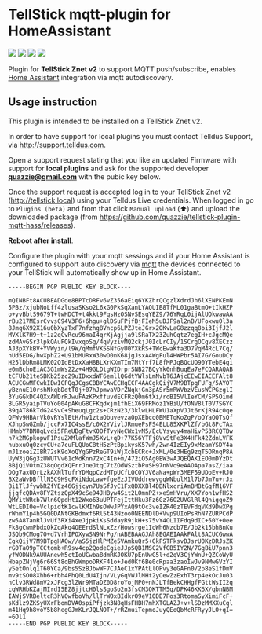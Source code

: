 # TellStick mqtt-plugin for HomeAssistant
<img src="https://img.shields.io/github/v/release/quazzie/tellstick-plugin-mqtt-hass?include_prereleases" /> <img src="https://img.shields.io/github/release-date-pre/quazzie/tellstick-plugin-mqtt-hass" /> <img src="https://img.shields.io/github/commits-since/quazzie/tellstick-plugin-mqtt-hass/latest" /> <img src="https://img.shields.io/github/downloads/quazzie/tellstick-plugin-mqtt-hass/total" />

Plugin for **TellStick Znet v2** to support MQTT push/subscribe, enables [Home Assistant](https://home-assistant.io) integration via mqtt autodiscovery.

## Usage instruction

This plugin is intended to be installed on a TellStick Znet v2.

In order to have support for local plugins you must contact Telldus Support, via http://support.telldus.com.

Open a support request stating that you like an updated Firmware with support for **local plugins** and ask for the supported developer **quazzie@gmail.com** with the pubic key below.

Once the support request is accepted log in to your TellStick Znet v2 (http://tellstick.local) using your Telldus Live credentials. When logged in go to `Plugins (beta)` and from that click `Manual upload` (:arrow_up:) and upload the downloaded package (from https://github.com/quazzie/tellstick-plugin-mqtt-hass/releases).

**Reboot after install**.

Configure the plugin with your mqtt sessings and if your Home Assistant is configured to support auto discovery via [mqtt](https://www.home-assistant.io/integrations/mqtt) the devices connected to your TellStick will automatically show up in Home Assistant.

```key
-----BEGIN PGP PUBLIC KEY BLOCK----

mQINBFt8ACUBEADGde8BPTcDRFv6vZ356aEiq6YKZhrQCgzlXdrdJh6lXENPKEmN
5PBz/xjubNoLff4zlusaSKso2L6xG0PkSqXanLYAQUIB8TfML01gaBtmO+tIkHZP
o+yvBbtS9679T+twHDCT+t4kkt9FqsHzOSNvSEsqYEZ9/76YRqL0ijAlUOkwawAA
rBu217MEsrCvvsC94V3F6+6hgu+glDSuFPjfBjFIeM5uDJF9al2nB/UFoxwu0l3a
8Jmq6X92X16u0bXyzTxF7nfzhg8Vncp6LPZJteJGrx2OKvLaG8zzqq8bi3IjfJ2l
MVXlK7H9+t+1z2qCvRcu96maI4qrXjAgjja9lSRaTX23ZuhCqtz7egIH+cJgcMQe
zdMAvGSr3lpkQAuFQkIvxqoSg/4qVyzivMQ2ckjJ0IcLrCIy/1SCrgOCgv8XECzz
AJ3pXYkBV+YVWyin/l9W/qMmfVK5SNfGyU0YXkRS+TWcEwaKfa3D7VqM4RcL7Cq/
hUd5EDG/hwXphZ2+U91bMURxW30wO0nK68jgJsxA4WgFul4HWPbr5AI7G/GouDCy
H25lDbRm8LMK02OIdEtDxXaH8BLXrKXmTIm7MtYrf7L8fMPJqBQcUO90YTebE4qi
e0mBchoEiAC3G1mWs22z+4H9GLDtgWIDrprSNB27BQyYk0nhBuqEa7eFCQARAQAB
tCFUb21teSBKb25zc29uIDxxdWF6emllQGdtYWlsLmNvbT6JAjcEEwEIACEFAlt8
ACUCGwMFCwkIBwIGFQgJCgsCBBYCAwECHgECF4AACgkQijV7M9BTpgFUFg/5AYOT
yBznuE10rshNkqbDdtT0j+07hJpmvaVDrZNqkjGn3pASr5mRWVbzVEusWCPGzglI
3YuGGkDC4QXxAWDrRJwuFAzKPxffuvdECFRzQ0m6tXi/roBI5VlIeYCM/SP5Oimd
BLGR5yaipTVuYo004pAKuG8CFKqdxjm1fhEiX69FRMoz1YBiU/fONV8lT0V7SGYC
B9qAT86kTdG24SvC+SheuqLgc2s+CRzN23/3klwLHLFWU1aXpVJJt6rKjR94c0qe
QFWv9HBArVk0vRYslEtH/hv1ztaObuvevzaOpXEbco0BMETqKoZqP/oOYaOQTsQf
XJhpSwGZmb/jccPx7IC4ssE/c0X2YVivlJRmuePsFS4ELL85XKPlZf/bGt8PcTAx
HMmbY7BN8qLvdi5FReUBgFtvK0OfTvyNeCWx1vM5/EcUYsyuy4maHivP53RCQTBw
n7k2MGpkopwF1PsuZXMlafWmJ5XvL+qD+77K56YTFj8VvStPe3X4HFk42ZdnLVFK
hubxuOq0zcyCU+a7cuFLQUoC8tH5zPtBpikysK57wh/Zwn4IzEIy9xMzamYSDY4a
mJ1zoeiZIBR72sK9oXoQYgGPzReGT9iWjXcbECRc+JxML/0e3HEg9zqT5ORnqP8A
UyW3jQGg3zUWUTVv61cMdKnn72xC4In+m/472iO5Ag0EW3wAJQEQAK1EO0mDYzDt
8BjQiVOtmZ38qOgdXQFrrJneJtqC7tZOdWSztbPuSH97nNVo9eAAOApa7asZ/iaa
DOg7axUDrLzkAXNlTufrYDMqpCzdMTpUCfLQCOYJV6aNa+pWr3MEF59UDoEv+RJ0
BX2aWvDBfllN5C9H9cFXiNdoLaw+fgeEzJIVUddrewygqWNbulM1l7b7Jm7u+rJx
Bi1TlJfywbRZfYEz46Gjjcyn7UsSfJyC1FxQDXXBl4DBNlxcriAmBMBtGqfM16VF
jjqfcQDAv8FYZtszQpX49cSe94JHByw4Sit2LOmnPZ+xeSmHVru/XX7Yon1wfHS2
QMYitWRcb7Wln6QpdHt12Wxo63uUPTFejIttHku3Fz6Gz76O2UVGlRl4QnigqoZ9
WtLEDI0e+VclpidtK1cwlKMIh9sOWwJPYxAQ9tOc3veIZR40zTEVFdqVKd9DwXPg
rWnmY1p4h5GQ0DANtGKBdmxf6Rl5t43Nzoo0NEENDlD+Vvp9UIoPsRhN7ZURPCdP
zw5A8TanRlJvUf3RXi4xeJjpkiKsSddayR9jkH+s75vY4OLIIFdq9dIC+50Y+0ee
Fk8gCwmPbdxQkZqAkq4OEErdSlNLxZz/Howsrge1IoWh6Nzcb7E/Jb2k15bhBnKu
JSQb9CMog7O+d7VrhIPOXywSN9NrPg/nABEBAAGJAh8EGAEIAAkFAlt8ACUCGwwA
CgkQijV7M9BTpgHAGw//aS5jzHlPMZe5VAmkuQr5+GkFSTFksvDJsrU0KzDRJsZK
rG0TaO9pTCCtomb+R9sv4cp2QodeCgieJJpSQB1MSC2VfGB5IY2N/7GgBiU7pnn3
yfWODNk9AUUAnewh5ctIoUCwba8dmRKJOKU7pEnUwG5l+d2qV3CjYWnU+QZCoWyU
HbapZNjVg6r66St8qBhGWmpoDRKF41o+Jed0Kf6Be0cRpaa3zaoIwJv9NMwGVzYI
y5etOnlq1T60YCa/9bs5SzBJbwWF7CJAeC1xYPAtLlOPvy3eGAFn0/2p8eS1fDmV
mv9tSO08Xhb6+rbh4PhQ0LdU4Ijn/VLyGqVWJlMHt2yOewZzExhT3rp4ekOcJu03
nClv3RWd8mV2xJFcg3lZWr9MTaDZ0D8roYojMP0+nNJLTfBekCHHgfFGttWsII2q
cqWRHbKZajMIrdI5EZ8jjtcH0lsSgoSo2n3fsCM3OKTTM5q/DPK46KK6X/qbnNBM
IAWjSVRBeltcR3hV0wfboVh/llTrWOxBIdkrO9eV10DE7Pos3RtomaSyXimiFcF+
sKdlz9ZKSyUXrFbomDVA0spiPfjzk3N8qHsFHBH7mhXTGLAZJ+v+lSDzMMXXuCql
m41Hq9h8voY5b8hegGJmKLrJQLNOT+/rRZmuiTepmoJuyQEoQbMcRFRyyJLO+qI=
=6Ol1
-----END PGP PUBLIC KEY BLOCK-----
```
